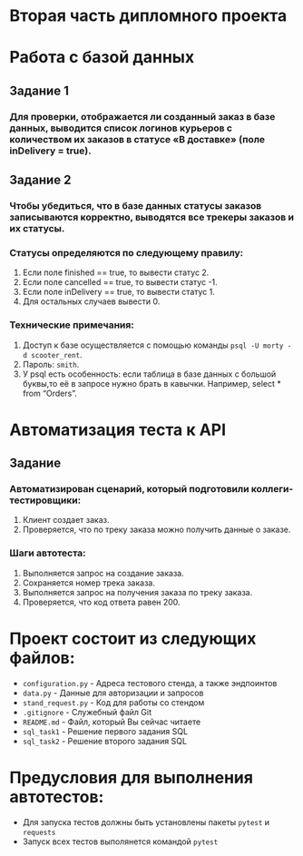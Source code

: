 ﻿# Вторая часть дипломного проекта
# Работа с базой данных
## Задание 1
### Для проверки, отображается ли созданный заказ в базе данных, выводится список логинов курьеров с количеством их заказов в статусе «В доставке» (поле inDelivery = true). 
## Задание 2
### Чтобы убедиться, что в базе данных статусы заказов записываются корректно, выводятся все трекеры заказов и их статусы. 
### Статусы определяются по следующему правилу:
1. Если поле finished == true, то вывести статус 2.
2. Если поле canсelled == true, то вывести статус -1.
3. Если поле inDelivery == true, то вывести статус 1.
4. Для остальных случаев вывести 0.
### Технические примечания:
1. Доступ к базе осуществляется с помощью команды `psql -U morty -d scooter_rent`.
2. Пароль: `smith`.
3. У psql есть особенность: если таблица в базе данных с большой буквы,то её в запросе нужно брать в кавычки. Например, select * from “Orders”.
# Автоматизация теста к API
## Задание
### Автоматизирован сценарий, который подготовили коллеги-тестировщики:
1. Клиент создает заказ.
2. Проверяется, что по треку заказа можно получить данные о заказе. 
### Шаги автотеста:
1. Выполняется запрос на создание заказа.
2. Сохраняется номер трека заказа.
3. Выполняется запрос на получения заказа по треку заказа.
4. Проверяется, что код ответа равен 200.
# Проект состоит из следующих файлов:
- `configuration.py` - Адреса тестового стенда, а также эндпоинтов 
- `data.py` - Данные для авторизации и запросов
- `stand_request.py` - Код для работы со стендом
- `.gitignore` - Служебный файл Git
- `README.md` - Файл, который Вы сейчас читаете
- `sql_task1` - Решение первого задания SQL
- `sql_task2` - Решение второго задания SQL
# Предусловия для выполнения автотестов:
- Для запуска тестов должны быть установлены пакеты `pytest` и `requests`
- Запуск всех тестов выполянется командой `pytest`
